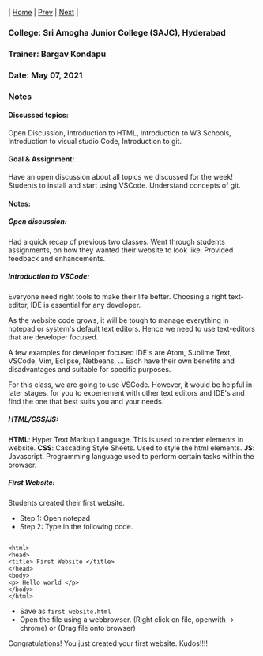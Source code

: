 | [Home](https://bargavkondapu.com/sajc-web-development-101/)  | [Prev](https://bargavkondapu.com/sajc-web-development-101/notes/week-1/5-5) | [Next](https://bargavkondapu.com/sajc-web-development-101/notes/week-2/5-10) |

### College: Sri Amogha Junior College  (SAJC), Hyderabad
### Trainer: Bargav Kondapu
### Date: May 07, 2021

### Notes 

#### Discussed topics:
Open Discussion, Introduction to HTML, Introduction to W3 Schools, Introduction to visual studio Code,  Introduction to git. 

#### Goal & Assignment: 

Have an open discussion about all topics we discussed for the week! 
Students to install and start using VSCode. Understand concepts of git. 


#### Notes: 

##### Open discussion: 
Had a quick recap of previous two classes. Went through students assignments, on how they wanted their website to look like. Provided feedback and enhancements. 


##### Introduction to VSCode: 

Everyone need right tools to make their life better. Choosing a right text-editor, IDE is essential for any developer. 

As the website code grows, it will be tough to manage everything in notepad or system's default text editors. Hence we need to use text-editors that are developer focused.

A few examples for developer focused IDE's are Atom, Sublime Text, VSCode, Vim, Eclipse, Netbeans, ... Each have their own benefits and disadvantages and suitable for specific purposes. 

For this class, we are going to use VSCode. However, it would be helpful in later stages, for you to experiement with other text editors and IDE's and find the one that best suits you and your needs. 




##### HTML/CSS/JS: 

__HTML__: Hyper Text Markup Language. This is used to render elements in website. 
__CSS__: Cascading Style Sheets. Used to style the html elements. 
__JS__: Javascript. Programming language used to perform certain tasks within the browser. 

##### First Website: 
Students created their first website. 
- Step 1: Open notepad
- Step 2: Type in the following code. 

```

<html>
<head>
<title> First Website </title>
</head>
<body>
<p> Hello world </p>
</body>
</html>

```

- Save as ``first-website.html`` 
- Open the file using a webbrowser. (Right click on file, openwith -> chrome) or (Drag file onto browser) 

Congratulations! You just created your first website. Kudos!!!! 


